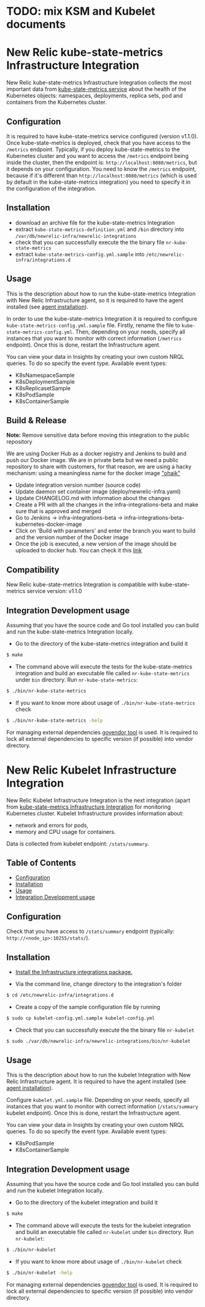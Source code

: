 # TODO: mix KSM and Kubelet documents

# New Relic kube-state-metrics Infrastructure Integration

New Relic kube-state-metrics Infrastructure Integration collects the most important data from [kube-state-metrics service](https://github.com/kubernetes/kube-state-metrics) about the health of the Kubernetes objects: namespaces, deployments, replica sets, pod and containers from the Kubernetes cluster.

## Configuration
It is required to have kube-state-metrics service configured (version v1.1.0). Once kube-state-metrics is deployed, check that you have access to the `/metrics` endpoint. Typically, if you deploy kube-state-metrics to the Kubernetes cluster and you want to access the `/metrics` endpoint being inside the cluster, then the endpoint is: `http://localhost:8080/metrics`, but it depends on your configuration. You need to know the `/metrics` endpoint, because if it's different than `http://localhost:8080/metrics` (which is used by default in the kube-state-metrics integration) you need to specify it in the configuration of the integration.

## Installation
* download an archive file for the kube-state-metrics Integration
* extract `kube-state-metrics-definition.yml` and `/bin` directory into `/var/db/newrelic-infra/newrelic-integrations`
* check that you can successfully execute the the binary file `nr-kube-state-metrics`
* extract `kube-state-metrics-config.yml.sample` into `/etc/newrelic-infra/integrations.d`

## Usage
This is the description about how to run the kube-state-metrics Integration with New Relic Infrastructure agent, so it is required to have the agent installed (see [agent installation](https://docs.newrelic.com/docs/infrastructure/new-relic-infrastructure/installation/install-infrastructure-linux)).

In order to use the kube-state-metrics Integration it is required to configure `kube-state-metrics-config.yml.sample` file. Firstly, rename the file to `kube-state-metrics-config.yml`. Then, depending on your needs, specify all instances that you want to monitor with correct information (`/metrics` endpoint). Once this is done, restart the Infrastructure agent.

You can view your data in Insights by creating your own custom NRQL queries. To do so specify the event type. Available event types:
- K8sNamespaceSample
- K8sDeploymentSample
- K8sReplicasetSample
- K8sPodSample
- K8sContainerSample

## Build & Release

**Note:** Remove sensitive data before moving this integration to the public
repository

We are using Docker Hub as a docker registry and Jenkins to build and push our
Docker image. We are in private beta but we need a public repository to share
with customers, for that reason, we are using a hacky mechanism: using a
meaningless name for the docker image ["ohaik"](https://hub.docker.com/r/newrelic/ohaik/)

* Update integration version number (source code)
* Update daemon set container image (deploy/newrelic-infra.yaml)
* Update CHANGELOG.md with information about the changes
* Create a PR with all the changes in the infra-integrations-beta and make sure that is approved and merged
* Go to Jenkins -> infra-integrations-beta -> infra-integrations-beta-kubernetes-docker-image
* Click on 'Build with parameters' and enter the branch you want to build and the version number of the Docker image
* Once the job is executed, a new version of the image should be uploaded to
  docker hub. You can check it this [link](https://hub.docker.com/r/newrelic/ohaik/)

## Compatibility
New Relic kube-state-metrics Integration is compatible with kube-state-metrics service version: v1.1.0

## Integration Development usage
Assuming that you have the source code and Go tool installed you can build and run the kube-state-metrics Integration locally.
* Go to the directory of the kube-state-metrics integration and build it
```bash
$ make
```
* The command above will execute the tests for the kube-state-metrics integration and build an executable file called `nr-kube-state-metrics` under `bin` directory. Run `nr-kube-state-metrics`:
```bash
$ ./bin/nr-kube-state-metrics
```
* If you want to know more about usage of `./bin/nr-kube-state-metrics` check
```bash
$ ./bin/nr-kube-state-metrics -help
```

For managing external dependencies [govendor tool](https://github.com/kardianos/govendor) is used. It is required to lock all external dependencies to specific version (if possible) into vendor directory.

New Relic Kubelet Infrastructure Integration
============================================

New Relic Kubelet Infrastructure Integration is the next integration (apart from [kube-state-metrics Infrastructure Integration](https://github.com/newrelic/infra-integrations-beta/tree/master/integrations/kube-state-metrics) for monitoring Kubernetes cluster. Kubelet Infrastructure provides information about:

* network and errors for pods,
* memory and CPU usage for containers.

Data is collected from kubelet endpoint: `/stats/summary`. 

Table of Contents
-----------------

* [Configuration](#configuration)
* [Installation](#installation)
* [Usage](#usage)
* [Integration Development usage](#integration-development-usage)

Configuration
-----------------

Check that you have access to `/stats/summary` endpoint (typically: `http://<node_ip>:10255/stats/`).

Installation
-----------------

* [Install the Infrastructure integrations package.](https://docs.newrelic.com/docs/infrastructure/host-integrations/installation/install-host-integrations-built-new-relic)

* Via the command line, change directory to the integration's folder

```bash
$ cd /etc/newrelic-infra/integrations.d
```

* Create a copy of the sample configuration file by running

```bash
$ sudo cp kubelet-config.yml.sample kubelet-config.yml
```

* Check that you can successfully execute the the binary file `nr-kubelet`

```bash
$ sudo ./var/db/newrelic-infra/newrelic-integrations/bin/nr-kubelet
```

Usage
-----------------

This is the description about how to run the kubelet Integration with New Relic Infrastructure agent. It is required to have the agent installed (see [agent installation](https://docs.newrelic.com/docs/infrastructure/new-relic-infrastructure/installation/install-infrastructure-linux)).

Configure `kubelet.yml.sample` file. Depending on your needs, specify all instances that you want to monitor with correct information (`/stats/summary` kubelet endpoint). Once this is done, restart the Infrastructure agent.

You can view your data in Insights by creating your own custom NRQL queries. To do so specify the event type. Available event types:

* K8sPodSample
* K8sContainerSample

Integration Development usage
-----------------

Assuming that you have the source code and Go tool installed you can build and run the kubelet Integration locally.

* Go to the directory of the kubelet integration and build it

```bash
$ make
```

* The command above will execute the tests for the kubelet integration and build an executable file called `nr-kubelet` under `bin` directory. Run `nr-kubelet`:

```bash
$ ./bin/nr-kubelet
```

* If you want to know more about usage of `./bin/nr-kubelet` check

```bash
$ ./bin/nr-kubelet -help
```

For managing external dependencies [govendor tool](https://github.com/kardianos/govendor) is used. It is required to lock all external dependencies to specific version (if possible) into vendor directory.
